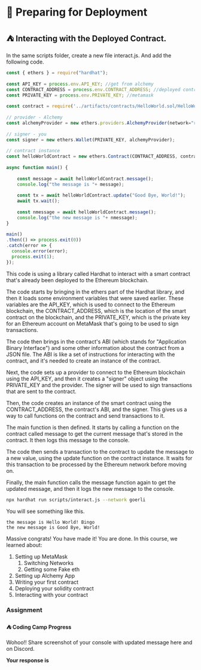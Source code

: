 ﻿# 🚀 Preparing for Deployment

## **⛺️ Interacting with the Deployed Contract.**

In the same scripts folder, create a new file interact.js. And add the following code.

```js
const { ethers } = require("hardhat");
 
const API_KEY = process.env.API_KEY; //get from alchemy
const CONTRACT_ADDRESS = process.env.CONTRACT_ADDRESS; //deployed contract address
const PRIVATE_KEY = process.env.PRIVATE_KEY; //metamask
 
const contract = require('../artifacts/contracts/HelloWorld.sol/HelloWorld.json');
 
// provider - Alchemy
const alchemyProvider = new ethers.providers.AlchemyProvider(network="rinkeby", API_KEY);
 
// signer - you
const signer = new ethers.Wallet(PRIVATE_KEY, alchemyProvider);
 
// contract instance
const helloWorldContract = new ethers.Contract(CONTRACT_ADDRESS, contract.abi, signer);
 
async function main() {
 
    const message = await helloWorldContract.message();
    console.log("the message is "+ message);
 
    const tx = await helloWorldContract.update("Good Bye, World!");
    await tx.wait();
 
    const nmessage = await helloWorldContract.message();
    console.log("the new message is "+ nmessage);
}
 
main()
.then(() => process.exit(0))
.catch(error => {
  console.error(error);
  process.exit(1);
});
```

This code is using a library called Hardhat to interact with a smart contract that's already been deployed to the Ethereum blockchain.

The code starts by bringing in the ethers part of the Hardhat library, and then it loads some environment variables that were saved earlier. These variables are the API_KEY, which is used to connect to the Ethereum blockchain, the CONTRACT_ADDRESS, which is the location of the smart contract on the blockchain, and the PRIVATE_KEY, which is the private key for an Ethereum account on MetaMask that's going to be used to sign transactions.

The code then brings in the contract's ABI (which stands for "Application Binary Interface") and some other information about the contract from a JSON file. The ABI is like a set of instructions for interacting with the contract, and it's needed to create an instance of the contract.

Next, the code sets up a provider to connect to the Ethereum blockchain using the API_KEY, and then it creates a "signer" object using the PRIVATE_KEY and the provider. The signer will be used to sign transactions that are sent to the contract.

Then, the code creates an instance of the smart contract using the CONTRACT_ADDRESS, the contract's ABI, and the signer. This gives us a way to call functions on the contract and send transactions to it.

The main function is then defined. It starts by calling a function on the contract called message to get the current message that's stored in the contract. It then logs this message to the console.

The code then sends a transaction to the contract to update the message to a new value, using the update function on the contract instance. It waits for this transaction to be processed by the Ethereum network before moving on.

Finally, the main function calls the message function again to get the updated message, and then it logs the new message to the console.

```bash
npx hardhat run scripts/interact.js --network goerli
```

You will see something like this.

```
the message is Hello World! Bingo
the new message is Good Bye, World!
```

Massive congrats! You have made it! You are done. In this course, we learned about:

1.  Setting up MetaMask
    1.  Switching Networks
    2.  Getting some Fake eth
2.  Setting up Alchemy App
3.  Writing your first contract
4.  Deploying your solidity contract
5.  Interacting with your contract

### Assignment

#### ⛺️ Coding Camp Progress

Wohoo!! Share screenshot of your console with updated message here and on Discord.

**Your response is**
